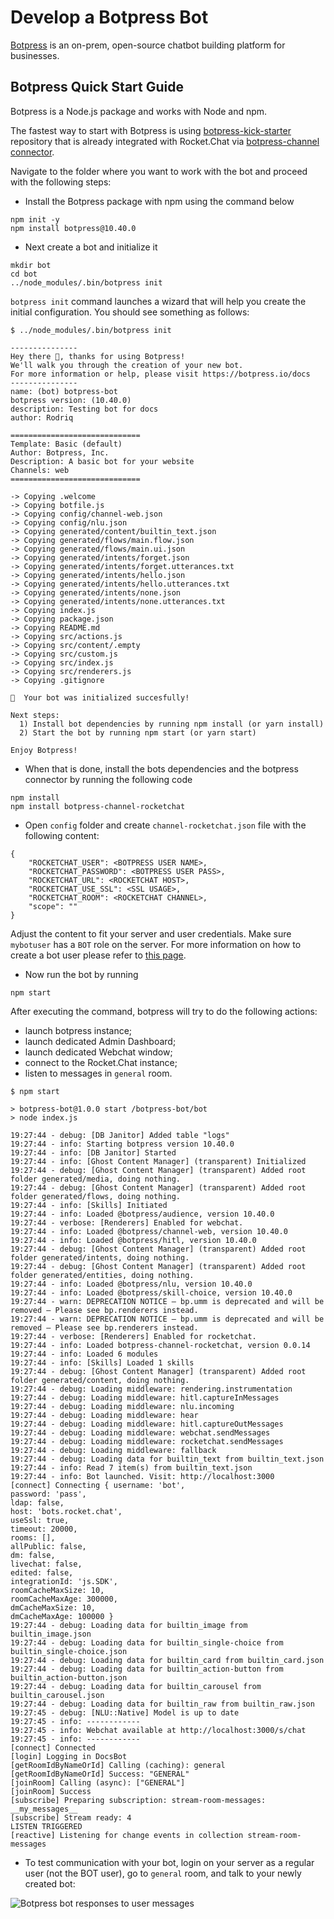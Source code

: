 # Develop a Botpress Bot

[Botpress](https://botpress.com) is an on-prem, open-source chatbot building platform for businesses.

## Botpress Quick Start Guide

Botpress is a Node.js package and works with Node and npm.

The fastest way to start with Botpress is using [botpress-kick-starter](https://github.com/RocketChat/botpress-kick-starter) repository that is already integrated with Rocket.Chat via [botpress-channel connector](https://github.com/RocketChat/botpress-channel-rocketchat).

Navigate to the folder where you want to work with the bot and proceed with the following steps:

* Install the Botpress package with npm using the command below

```
npm init -y
npm install botpress@10.40.0
```

* Next create a bot and initialize it

```
mkdir bot
cd bot
../node_modules/.bin/botpress init
```

`botpress init` command launches a wizard that will help you create the initial configuration. You should see something as follows:

```
$ ../node_modules/.bin/botpress init

---------------
Hey there 👋, thanks for using Botpress!
We'll walk you through the creation of your new bot.
For more information or help, please visit https://botpress.io/docs
---------------
name: (bot) botpress-bot
botpress version: (10.40.0)
description: Testing bot for docs
author: Rodriq

=============================
Template: Basic (default)
Author: Botpress, Inc.
Description: A basic bot for your website
Channels: web
=============================

-> Copying .welcome
-> Copying botfile.js
-> Copying config/channel-web.json
-> Copying config/nlu.json
-> Copying generated/content/builtin_text.json
-> Copying generated/flows/main.flow.json
-> Copying generated/flows/main.ui.json
-> Copying generated/intents/forget.json
-> Copying generated/intents/forget.utterances.txt
-> Copying generated/intents/hello.json
-> Copying generated/intents/hello.utterances.txt
-> Copying generated/intents/none.json
-> Copying generated/intents/none.utterances.txt
-> Copying index.js
-> Copying package.json
-> Copying README.md
-> Copying src/actions.js
-> Copying src/content/.empty
-> Copying src/custom.js
-> Copying src/index.js
-> Copying src/renderers.js
-> Copying .gitignore

🎉  Your bot was initialized succesfully!

Next steps:
  1) Install bot dependencies by running npm install (or yarn install)
  2) Start the bot by running npm start (or yarn start)

Enjoy Botpress!
```

* When that is done, install the bots dependencies and the botpress connector by running the following code

```
npm install
npm install botpress-channel-rocketchat
```

* Open `config` folder and create `channel-rocketchat.json` file with the following content:

```
{
    "ROCKETCHAT_USER": <BOTPRESS USER NAME>,
    "ROCKETCHAT_PASSWORD": <BOTPRESS USER PASS>,
    "ROCKETCHAT_URL": <ROCKETCHAT HOST>,
    "ROCKETCHAT_USE_SSL": <SSL USAGE>,
    "ROCKETCHAT_ROOM": <ROCKETCHAT CHANNEL>,
    "scope": ""
}
```

Adjust the content to fit your server and user credentials. Make sure `mybotuser` has a `BOT` role on the server. For more information on how to create a bot user please refer to [this page](./#1-create-a-bot-user).

* Now run the bot by running

```
npm start
```

After executing the command, botpress will try to do the following actions:

* launch botpress instance;
* launch dedicated Admin Dashboard;
* launch dedicated Webchat window;
* connect to the Rocket.Chat instance;
* listen to messages in `general` room.

```
$ npm start

> botpress-bot@1.0.0 start /botpress-bot/bot
> node index.js

19:27:44 - debug: [DB Janitor] Added table "logs"
19:27:44 - info: Starting botpress version 10.40.0
19:27:44 - info: [DB Janitor] Started
19:27:44 - info: [Ghost Content Manager] (transparent) Initialized
19:27:44 - debug: [Ghost Content Manager] (transparent) Added root folder generated/media, doing nothing.
19:27:44 - debug: [Ghost Content Manager] (transparent) Added root folder generated/flows, doing nothing.
19:27:44 - info: [Skills] Initiated
19:27:44 - info: Loaded @botpress/audience, version 10.40.0
19:27:44 - verbose: [Renderers] Enabled for webchat.
19:27:44 - info: Loaded @botpress/channel-web, version 10.40.0
19:27:44 - info: Loaded @botpress/hitl, version 10.40.0
19:27:44 - debug: [Ghost Content Manager] (transparent) Added root folder generated/intents, doing nothing.
19:27:44 - debug: [Ghost Content Manager] (transparent) Added root folder generated/entities, doing nothing.
19:27:44 - info: Loaded @botpress/nlu, version 10.40.0
19:27:44 - info: Loaded @botpress/skill-choice, version 10.40.0
19:27:44 - warn: DEPRECATION NOTICE – bp.umm is deprecated and will be removed – Please see bp.renderers instead.
19:27:44 - warn: DEPRECATION NOTICE – bp.umm is deprecated and will be removed – Please see bp.renderers instead.
19:27:44 - verbose: [Renderers] Enabled for rocketchat.
19:27:44 - info: Loaded botpress-channel-rocketchat, version 0.0.14
19:27:44 - info: Loaded 6 modules
19:27:44 - info: [Skills] Loaded 1 skills
19:27:44 - debug: [Ghost Content Manager] (transparent) Added root folder generated/content, doing nothing.
19:27:44 - debug: Loading middleware: rendering.instrumentation
19:27:44 - debug: Loading middleware: hitl.captureInMessages
19:27:44 - debug: Loading middleware: nlu.incoming
19:27:44 - debug: Loading middleware: hear
19:27:44 - debug: Loading middleware: hitl.captureOutMessages
19:27:44 - debug: Loading middleware: webchat.sendMessages
19:27:44 - debug: Loading middleware: rocketchat.sendMessages
19:27:44 - debug: Loading middleware: fallback
19:27:44 - debug: Loading data for builtin_text from builtin_text.json
19:27:44 - info: Read 7 item(s) from builtin_text.json
19:27:44 - info: Bot launched. Visit: http://localhost:3000
[connect] Connecting { username: 'bot',
password: 'pass',
ldap: false,
host: 'bots.rocket.chat',
useSsl: true,
timeout: 20000,
rooms: [],
allPublic: false,
dm: false,
livechat: false,
edited: false,
integrationId: 'js.SDK',
roomCacheMaxSize: 10,
roomCacheMaxAge: 300000,
dmCacheMaxSize: 10,
dmCacheMaxAge: 100000 }
19:27:44 - debug: Loading data for builtin_image from builtin_image.json
19:27:44 - debug: Loading data for builtin_single-choice from builtin_single-choice.json
19:27:44 - debug: Loading data for builtin_card from builtin_card.json
19:27:44 - debug: Loading data for builtin_action-button from builtin_action-button.json
19:27:44 - debug: Loading data for builtin_carousel from builtin_carousel.json
19:27:44 - debug: Loading data for builtin_raw from builtin_raw.json
19:27:45 - debug: [NLU::Native] Model is up to date
19:27:45 - info: ------------
19:27:45 - info: Webchat available at http://localhost:3000/s/chat
19:27:45 - info: ------------
[connect] Connected
[login] Logging in DocsBot
[getRoomIdByNameOrId] Calling (caching): general
[getRoomIdByNameOrId] Success: "GENERAL"
[joinRoom] Calling (async): ["GENERAL"]
[joinRoom] Success
[subscribe] Preparing subscription: stream-room-messages: __my_messages__
[subscribe] Stream ready: 4
LISTEN TRIGGERED
[reactive] Listening for change events in collection stream-room-messages
```

* To test communication with your bot, login on your server as a regular user (not the BOT user), go to `general` room, and talk to your newly created bot:

![Botpress bot responses to user messages](../../.gitbook/assets/botpress-bot-responses.png)
